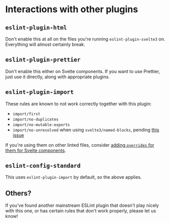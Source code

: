 # Interactions with other plugins

## `eslint-plugin-html`

Don't enable this at all on the files you're running `eslint-plugin-svelte3` on. Everything will almost certainly break.

## `eslint-plugin-prettier`

Don't enable this either on Svelte components. If you want to use Prettier, just use it directly, along with appropriate plugins.

## `eslint-plugin-import`

These rules are known to not work correctly together with this plugin:

- `import/first`
- `import/no-duplicates`
- `import/no-mutable-exports`
- `import/no-unresolved` when using `svelte3/named-blocks`, pending [this issue](https://github.com/benmosher/eslint-plugin-import/issues/1415)

If you're using them on other linted files, consider [adding `overrides` for them for Svelte components](https://eslint.org/docs/user-guide/configuring/configuration-files#how-do-overrides-work).

## `eslint-config-standard`

This uses `eslint-plugin-import` by default, so the above applies.

## Others?

If you've found another mainstream ESLint plugin that doesn't play nicely with this one, or has certain rules that don't work properly, please let us know!
